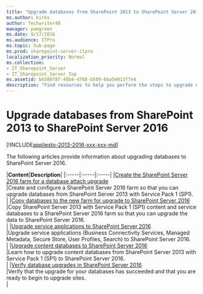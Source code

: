 ```yaml
---
title: "Upgrade databases from SharePoint 2013 to SharePoint Server 2016"
ms.author: kirks
author: Techwriter40
manager: pamgreen
ms.date: 9/17/2016
ms.audience: ITPro
ms.topic: hub-page
ms.prod: sharepoint-server-itpro
localization_priority: Normal
ms.collection:
- IT_Sharepoint_Server
- IT_Sharepoint_Server_Top
ms.assetid: b6580f87-40b4-4768-b589-6ba54013f7e4
description: "Find resources to help you perform the steps to upgrade databases from SharePoint Server 2013 with Service Pack 1 (SP1) to SharePoint Server 2016."
---
```


# Upgrade databases from SharePoint 2013 to SharePoint Server 2016

[!INCLUDE[appliesto-2013-2016-xxx-xxx-md](../includes/appliesto-2013-2016-xxx-xxx-md.md)]
  
The following articles provide information about upgrading databases to SharePoint Server 2016.
  
  
|**Content**|**Description**|
|:-----|:-----|:-----|
|[Create the SharePoint Server 2016 farm for a database attach upgrade](create-the-sharepoint-server-2016-farm-for-a-database-attach-upgrade.md) <br/> |Create and configure a SharePoint Server 2016 farm so that you can upgrade databases from SharePoint Server 2013 with Service Pack 1 (SP1).  <br/> |
|[Copy databases to the new farm for upgrade to SharePoint Server 2016](copy-databases-to-the-new-farm-for-upgrade-to-sharepoint-server-2016.md) <br/> |Copy SharePoint Server 2013 with Service Pack 1 (SP1) content and service databases to a SharePoint Server 2016 farm so that you can upgrade the data to SharePoint Server 2016.  <br/> |
|[Upgrade service applications to SharePoint Server 2016](upgrade-service-applications-to-sharepoint-server-2016.md) <br/> |Upgrade service applications (Business Connectivity Services, Managed Metadata, Secure Store, User Profiles, Search) to SharePoint Server 2016.  <br/> |
|[Upgrade content databases to SharePoint Server 2016](upgrade-content-databases.md) <br/> |Learn how to upgrade content databases from SharePoint Server 2013 with Service Pack 1 (SP1) to SharePoint Server 2016.  <br/> |
|[Verify database upgrades in SharePoint Server 2016](verify-upgrade-for-databases.md) <br/> |Verify that the upgrade for your databases has succeeded and that you are ready to begin to upgrade sites.  <br/> |
   

